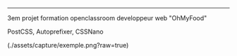 ---

3em projet formation openclassroom developpeur web "OhMyFood"

PostCSS, Autoprefixer, CSSNano

(./assets/capture/exemple.png?raw=true)